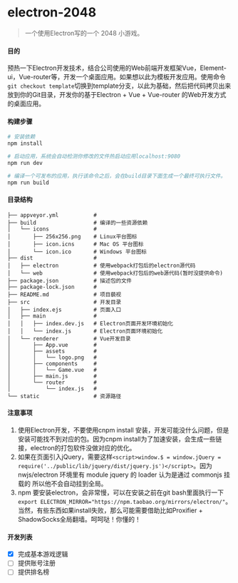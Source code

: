 # electron-2048

> 一个使用Electron写的一个 2048 小游戏。

#### 目的
预热一下Electron开发技术，结合公司使用的Web前端开发框架Vue，Element-ui，Vue-router等，开发一个桌面应用。如果想以此为模板开发应用。使用命令`git checkout template`切换到template分支，以此为基础，然后把代码拷贝出来放到你的Git目录，开发你的基于Electron + Vue + Vue-router 的Web开发方式的桌面应用。

#### 构建步骤

``` bash
# 安装依赖
npm install

# 启动应用，系统会自动检测你修改的文件热启动应用localhost:9080
npm run dev

# 编译一个可发布的应用，执行该命令之后，会在build目录下面生成一个最终可执行文件。
npm run build

```

#### 目录结构
```
├── appveyor.yml           #
├── build                  # 编译的一些资源依赖
│   └── icons              #
│       ├── 256x256.png    # Linux平台图标
│       ├── icon.icns      # Mac OS 平台图标
│       └── icon.ico       # Windows 平台图标
├── dist                   #
│   ├── electron           # 使用webpack打包后的electron源代码
│   └── web                # 使用webpack打包后的web源代码(暂时没提供命令)
├── package.json           # 描述包的文件
├── package-lock.json      #
├── README.md              # 项目藐视
├── src                    # 开发目录
│   ├── index.ejs          # 页面入口
│   ├── main               #
│   │   ├── index.dev.js   # Electron页面开发环境初始化
│   │   └── index.js       # Electron页面环境初始化
│   └── renderer           # Vue开发目录
│       ├── App.vue        #
│       ├── assets         #
│       │   └── logo.png   #
│       ├── components     #
│       │   └── Game.vue   #
│       ├── main.js        #
│       └── router         #
│           └── index.js   #
└── static                 # 资源路径
```

#### 注意事项
1. 使用Electron开发，不要使用cnpm install 安装，开发可能没什么问题，但是安装可能找不到对应的包。因为cnpm install为了加速安装，会生成一些链接，electron的打包软件没做对应的优化。
2. 如果在页面引入jQuery，需要这样`<script>window.$ = window.jQuery = require('../public/lib/jquery/dist/jquery.js')</script>`。因为 nwjs/electron 环境里有 module jquery 的 loader 认为是通过 commonjs 挂载的 所以他不会自动挂到全局。
3. npm 要安装electron，会非常慢，可以在安装之前在git bash里面执行一下`export ELECTRON_MIRROR="https://npm.taobao.org/mirrors/electron/"`。当然，有些东西如果install失败，那么可能需要借助比如Proxifier + ShadowSocks全局翻墙。呵呵哒！你懂的！

#### 开发列表
- [x] 完成基本游戏逻辑
- [ ] 提供账号注册
- [ ] 提供排名榜
